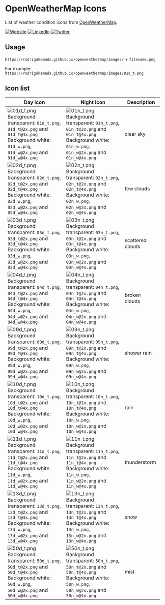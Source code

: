 # OpenWeatherMap Icons

List of weather condition icons from [OpenWeatherMap](https://openweathermap.org/weather-conditions).



[![Website](https://shields.braskam.com/v1/shields?name=website&format=rectangle&size=small)](https://rodrigo.kamada.com.br)
[![LinkedIn](https://shields.braskam.com/v1/shields?name=linkedin&format=rectangle&size=small)](https://www.linkedin.com/in/rodrigokamada)
[![Twitter](https://shields.braskam.com/v1/shields?name=twitter&format=rectangle&size=small&socialAccount=rodrigokamada)](https://twitter.com/rodrigokamada)



## Usage

`https://rodrigokamada.github.io/openweathermap/images/` + `filename.png`

For example: `https://rodrigokamada.github.io/openweathermap/images/01d_t.png`



## Icon list


| Day icon | Night icon  | Description |
| --- | --- | --- |
| ![01d_t.png](https://rodrigokamada.github.io/openweathermap/images/01d_t.png)<br />Background transparent: `01d_t.png`, `01d_t@2x.png` and `01d_t@4x.png`<br />Background white: `01d_w.png`, `01d_w@2x.png` and `01d_w@4x.png` | ![01n_t.png](https://rodrigokamada.github.io/openweathermap/images/01n_t.png)<br />Background transparent: `01n_t.png`, `01n_t@2x.png` and `01n_t@4x.png`<br />Background white: `01n_w.png`, `01n_w@2x.png` and `01n_w@4x.png` | clear sky |
| ![02d_t.png](https://rodrigokamada.github.io/openweathermap/images/02d_t.png)<br />Background transparent: `02d_t.png`, `02d_t@2x.png` and `02d_t@4x.png`<br />Background white: `02d_w.png`, `02d_w@2x.png` and `02d_w@4x.png` | ![02n_t.png](https://rodrigokamada.github.io/openweathermap/images/02n_t.png)<br />Background transparent: `02n_t.png`, `02n_t@2x.png` and `02n_t@4x.png`<br />Background white: `02n_w.png`, `02n_w@2x.png` and `02n_w@4x.png` | few clouds |
| ![03d_t.png](https://rodrigokamada.github.io/openweathermap/images/03d_t.png)<br />Background transparent: `03d_t.png`, `03d_t@2x.png` and `03d_t@4x.png`<br />Background white: `03d_w.png`, `03d_w@2x.png` and `03d_w@4x.png` | ![03n_t.png](https://rodrigokamada.github.io/openweathermap/images/03n_t.png)<br />Background transparent: `03n_t.png`, `03n_t@2x.png` and `03n_t@4x.png`<br />Background white: `03n_w.png`, `03n_w@2x.png` and `03n_w@4x.png` | scattered clouds |
| ![04d_t.png](https://rodrigokamada.github.io/openweathermap/images/04d_t.png)<br />Background transparent: `04d_t.png`, `04d_t@2x.png` and `04d_t@4x.png`<br />Background white: `04d_w.png`, `04d_w@2x.png` and `04d_w@4x.png` | ![04n_t.png](https://rodrigokamada.github.io/openweathermap/images/04n_t.png)<br />Background transparent: `04n_t.png`, `04n_t@2x.png` and `04n_t@4x.png`<br />Background white: `04n_w.png`, `04n_w@2x.png` and `04n_w@4x.png` | broken clouds |
| ![09d_t.png](https://rodrigokamada.github.io/openweathermap/images/09d_t.png)<br />Background transparent: `09d_t.png`, `09d_t@2x.png` and `09d_t@4x.png`<br />Background white: `09d_w.png`, `09d_w@2x.png` and `09d_w@4x.png` | ![09n_t.png](https://rodrigokamada.github.io/openweathermap/images/09n_t.png)<br />Background transparent: `09n_t.png`, `09n_t@2x.png` and `09n_t@4x.png`<br />Background white: `09n_w.png`, `09n_w@2x.png` and `09n_w@4x.png` | shower rain |
| ![10d_t.png](https://rodrigokamada.github.io/openweathermap/images/10d_t.png)<br />Background transparent: `10d_t.png`, `10d_t@2x.png` and `10d_t@4x.png`<br />Background white: `10d_w.png`, `10d_w@2x.png` and `10d_w@4x.png` | ![10n_t.png](https://rodrigokamada.github.io/openweathermap/images/10n_t.png)<br />Background transparent: `10n_t.png`, `10n_t@2x.png` and `10n_t@4x.png`<br />Background white: `10n_w.png`, `10n_w@2x.png` and `10n_w@4x.png` | rain |
| ![11d_t.png](https://rodrigokamada.github.io/openweathermap/images/11d_t.png)<br />Background transparent: `11d_t.png`, `11d_t@2x.png` and `11d_t@4x.png`<br />Background white: `11d_w.png`, `11d_w@2x.png` and `11d_w@4x.png` | ![11n_t.png](https://rodrigokamada.github.io/openweathermap/images/11n_t.png)<br />Background transparent: `11n_t.png`, `11n_t@2x.png` and `11n_t@4x.png`<br />Background white: `11n_w.png`, `11n_w@2x.png` and `11n_w@4x.png` | thunderstorm |
| ![13d_t.png](https://rodrigokamada.github.io/openweathermap/images/13d_t.png)<br />Background transparent: `13d_t.png`, `13d_t@2x.png` and `13d_t@4x.png`<br />Background white: `13d_w.png`, `13d_w@2x.png` and `13d_w@4x.png` | ![13n_t.png](https://rodrigokamada.github.io/openweathermap/images/13n_t.png)<br />Background transparent: `13n_t.png`, `13n_t@2x.png` and `13n_t@4x.png`<br />Background white: `13n_w.png`, `13n_w@2x.png` and `13n_w@4x.png` | snow |
| ![50d_t.png](https://rodrigokamada.github.io/openweathermap/images/50d_t.png)<br />Background transparent: `50d_t.png`, `50d_t@2x.png` and `50d_t@4x.png`<br />Background white: `50d_w.png`, `50d_w@2x.png` and `50d_w@4x.png` | ![50n_t.png](https://rodrigokamada.github.io/openweathermap/images/50n_t.png)<br />Background transparent: `50n_t.png`, `50n_t@2x.png` and `50n_t@4x.png`<br />Background white: `50n_w.png`, `50n_w@2x.png` and `50n_w@4x.png` | mist |

